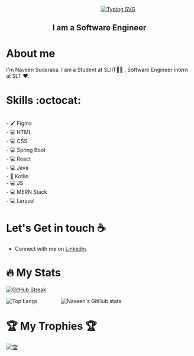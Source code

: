 &emsp;&emsp;&emsp;&emsp;&emsp;&emsp;&emsp;&emsp;&emsp;&emsp;&emsp;&emsp;&emsp;&emsp;&emsp;&emsp;&emsp;&emsp;
<a href="https://git.io/typing-svg"><img src="https://readme-typing-svg.demolab.com?font=Fira+Code&weight=600&size=25&pause=1000&color=9100F7&vCenter=true&random=false&width=435&lines=Hi+I+Am+Naveen+Sudaraka+%F0%9F%91%8B+" alt="Typing SVG" /></a>

<h2 align = "center"> I am a Software Engineer </h2>

# About me

I'm Naveen Sudaraka. I am a Student at SLIIT👩‍🎓 , Software Engineer intern at SLT :heart:.

# Skills :octocat:
<br>
  - 🖌️ Figma<br>
  - 💻 HTML<br>
  - 💻 CSS<br>
  - 💻 Spring Boot<br>
  - 💻 React<br>
  - 💻 Java<br>
  - 📱 Kotlin<br>
  - 💻 JS<br>
  - 💻 MERN Stack<br>
  - 💻 Laravel<br>


# Let's Get in touch :coffee:
- Connect with me on [Linkedin](www.linkedin.com/in/naveen-jayaneththi-033bb82a1).

# :fire: My Stats 
  [![GitHub Streak](https://github-readme-streak-stats.herokuapp.com?user=Naveensudaraka20&theme=midnight-purple&hide_border=true&date_format=M%20j%5B%2C%20Y%5D)](https://git.io/streak-stats)

  ![Top Langs](https://github-readme-stats.vercel.app/api/top-langs/?username=Naveensudaraka20&layout=compact&theme=midnight-purple)
  &nbsp;&nbsp;&nbsp;&nbsp;&nbsp;&nbsp;&nbsp;&nbsp;&nbsp;&nbsp;&nbsp;&nbsp;&nbsp;&nbsp;
  ![Naveen's GitHub stats](https://github-readme-stats.vercel.app/api?username=Naveensudaraka20&theme=midnight-purple&show_icons=true)

# 🏆 My Trophies 🏆
  <p align="left"> 
   <a href="https://github.com/ryo-ma/github-profile-trophy"><img src="https://github-profile-trophy.vercel.app/?username=Naveensudaraka20&theme=juicyfresh&margin-w=15&margin-h=15" alt="🏆" /></a> 
  </p>
